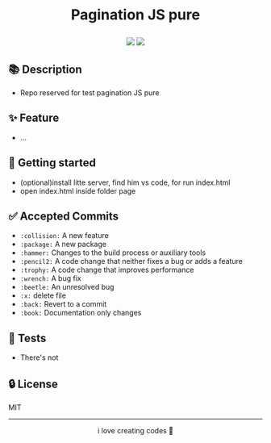 <h1 align="center">

Pagination JS pure

</h1>

<p align="center">
	<p align="center">    
	 <img src="https://img.shields.io/badge/always-LEARNING-RED.svg"/> 
   <a target="blank"><img src="https://img.shields.io/twitter/url?style=social&url=https%3A%2F%2Ftwitter.com%2FgledsonDev"/></a>   
	</p>
 </p>

## 📚 Description

- Repo reserved for test pagination JS pure

## ✨ Feature

- ...

## 🚀 Getting started

- (optional)install litte server, find him vs code, for run index.html
- open index.html inside folder page

## ✅ Accepted Commits

- `:collision:` A new feature
- `:package:` A new package
- `:hammer:` Changes to the build process or auxiliary tools
- `:pencil2:` A code change that neither fixes a bug or adds a feature
- `:trophy:` A code change that improves performance
- `:wrench:` A bug fix
- `:beetle:` An unresolved bug
- `:x:` delete file
- `:back:` Revert to a commit
- `:book:` Documentation only changes

## 📝 Tests

- There's not

## 🔒 License

MIT

---

<p align="center">
	i love creating codes 💜
</p>
